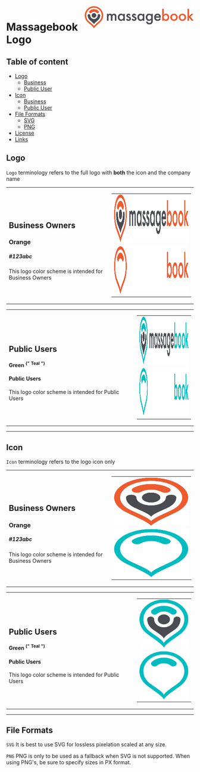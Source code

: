 <a href="https://www.massagebook.com" target="_blank">
    <img src="./SVG/MB_Logo_Orange.svg" alt="Massagebook Logo" title="Massagebook" align="right" height="60" />
</a>

Massagebook Logo
======================

## Table of content

- [Logo](#Logo)
    - [Business](#logo-business)
    - [Public User](#logo-public_user)
- [Icon](#Icon)
    - [Business](#icon-business)
    - [Public User](#icon-public_user)
- [File Formats](#file-formats)
    - [SVG](#svg)
    - [PNG](#png)
- [License](#license)
- [Links](#links)

## Logo
`Logo` terminology refers to the full logo with **both** the icon and the company name

<table cellpadding=2 cellspacing=2>
    <tr>
        <td>
            <h2>Business Owners</h2>
            <h3>Orange</h3>
            <h5>#123abc</h5>
            This logo color scheme is intended for Business Owners
        </td>
        <td>
            <table>
                <tr>
                    <td><img src="./SVG/MB_Logo_Orange.svg" alt="2" width=330px height=130px></td>
                </tr>
                <tr>
                    <td><img src="./SVG/_inverted/MB_Logo_Orange--inverted.svg" alt="2" width=330px height=130px></td>
                </tr>
            </table>
        </td>
    </tr> 
</table>
<table cellpadding=2 cellspacing=2>
    <tr>
        <td width=330px>
            <h2>Public Users</h2>
            <h4>Green  <sup>(" Teal ")</sup></h4> 
            <h4>Public Users</h4>
            This logo color scheme is intended for Public Users
        </td>
        <td>
            <table>
                <tr>
                    <td><img src="./SVG/MB_Logo_Green.svg" alt="2" width=330px height=130px></td>
                </tr>
                <tr>
                    <td><img src="./SVG/_inverted/MB_Logo_Green--inverted.svg" alt="2" width=330px height=130px></td>
                </tr>
            </table>
        </td>
    </tr>
</table>

---

## Icon
`Icon` terminology refers to the logo icon only

<table cellpadding=2 cellspacing=2>
    <tr>
        <td>
            <h2>Business Owners</h2>
            <h3>Orange</h3>
            <h5>#123abc</h5>
            This logo color scheme is intended for Business Owners
        </td>
        <td>
            <table>
                <tr>
                    <td><img src="./SVG/MB_Logo_Orange_Icon.svg" alt="2" width=330px height=130px></td>
                </tr>
                <tr>
                    <td><img src="./SVG/_inverted/MB_Logo_Green_Icon--inverted.svg" alt="2" width=330px height=130px></td>
                </tr>
            </table>
        </td>
    </tr> 
</table>
<table cellpadding=2 cellspacing=2>
    <tr>
        <td width=330px>
            <h2>Public Users</h2>
            <h4>Green  <sup>(" Teal ")</sup></h4> 
            <h4>Public Users</h4>
            This logo color scheme is intended for Public Users
        </td>
        <td>
            <table>
                <tr>
                    <td><img src="./SVG/MB_Logo_Green_Icon.svg" alt="2" width=330px height=130px></td>
                </tr>
                <tr>
                    <td><img src="./SVG/_inverted/MB_Logo_Green_Icon--inverted.svg" alt="2" width=330px height=130px></td>
                </tr>
            </table>
        </td>
    </tr>
</table>

---

## File Formats
`SVG`
It is best to use SVG for lossless pixelation scaled at any size.

`PNG`
PNG is only to be used as a fallback when SVG is not supported. When using PNG's, be sure to specify sizes in PX format. 